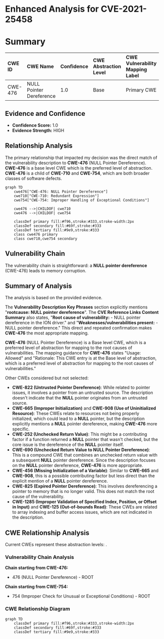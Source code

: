 # Enhanced Analysis for CVE-2021-25458

# Summary
| CWE ID  | CWE Name                                                | Confidence | CWE Abstraction Level | CWE Vulnerability Mapping Label | CWE-Vulnerability Mapping Notes |
| :------- | :------------------------------------------------------ | :--------- | :-------------------- | :------------------------------ | :------------------------------ |
| CWE-476 | NULL Pointer Dereference                                | 1.0       | Base                  | Primary CWE                     | Allowed                       |

## Evidence and Confidence

*   **Confidence Score:** 1.0
*   **Evidence Strength:** HIGH

## Relationship Analysis
The primary relationship that impacted my decision was the direct match of the vulnerability description to **CWE-476** (NULL Pointer Dereference). **CWE-476** is a base level CWE which is the preferred level of abstraction. **CWE-476** is a child of **CWE-710** and **CWE-754**, which are both broader classes of software defects.

```mermaid
graph TD
    cwe476["CWE-476: NULL Pointer Dereference"]
    cwe710["CWE-710: Redundant Expression"]
    cwe754["CWE-754: Improper Handling of Exceptional Conditions"]

    cwe476 -->|CHILDOF| cwe710
    cwe476 -->|CHILDOF| cwe754

    classDef primary fill:#f96,stroke:#333,stroke-width:2px
    classDef secondary fill:#69f,stroke:#333
    classDef tertiary fill:#9e9,stroke:#333
    class cwe476 primary
    class cwe710,cwe754 secondary
```

## Vulnerability Chain
The vulnerability chain is straightforward: a **NULL pointer dereference** (CWE-476) leads to memory corruption.

## Summary of Analysis
The analysis is based on the provided evidence.

The **Vulnerability Description Key Phrases** section explicitly mentions "**rootcause:** **NULL pointer dereference**". The **CVE Reference Links Content Summary** also states, "**Root cause of vulnerability:** - NULL pointer dereference in the ION driver." and "**Weaknesses/vulnerabilities present:** - NULL pointer dereference." This direct and repeated confirmation makes **CWE-476** the most appropriate mapping.

**CWE-476** (NULL Pointer Dereference) is a Base level CWE, which is a preferred level of abstraction for mapping to the root causes of vulnerabilities. The mapping guidance for **CWE-476** states "Usage: Allowed" and "Rationale: This CWE entry is at the Base level of abstraction, which is a preferred level of abstraction for mapping to the root causes of vulnerabilities."

Other CWEs considered but not selected:

*   **CWE-822 (Untrusted Pointer Dereference)**: While related to pointer issues, it involves a pointer from an untrusted source. The description doesn't indicate that the **NULL** pointer originates from an untrusted source.
*   **CWE-665 (Improper Initialization)** and **CWE-908 (Use of Uninitialized Resource)**: These CWEs relate to resources not being properly initialized, which could lead to a **NULL** pointer, but the description explicitly mentions a **NULL** pointer dereference, making **CWE-476** more specific.
*   **CWE-252 (Unchecked Return Value)**: This might be a contributing factor if a function returned a **NULL** pointer that wasn't checked, but the core issue is the dereference of the **NULL** pointer itself.
*   **CWE-690 (Unchecked Return Value to NULL Pointer Dereference)**: This is a compound CWE that combines an unchecked return value with a subsequent **NULL** pointer dereference. Since the description focuses on the **NULL** pointer dereference, **CWE-476** is more appropriate.
*   **CWE-456 (Missing Initialization of a Variable)**: Similar to **CWE-665** and **CWE-908**, this is a possible contributing factor but less direct than the explicit mention of a **NULL** pointer dereference.
*   **CWE-825 (Expired Pointer Dereference)**: This involves dereferencing a pointer to memory that is no longer valid. This does not match the root cause of the vulnerability.
*   **CWE-1285 (Improper Validation of Specified Index, Position, or Offset in Input)** and **CWE-125 (Out-of-bounds Read)**: These CWEs are related to array indexing and buffer access issues, which are not indicated in the description.


## CWE Relationship Analysis

Current CWEs represent these abstraction levels: .


### Vulnerability Chain Analysis

**Chain starting from CWE-476:**
- 476 (NULL Pointer Dereference) - ROOT


**Chain starting from CWE-754:**
- 754 (Improper Check for Unusual or Exceptional Conditions) - ROOT



### CWE Relationship Diagram

```mermaid
graph TD
    classDef primary fill:#f96,stroke:#333,stroke-width:2px
    classDef secondary fill:#69f,stroke:#333
    classDef tertiary fill:#9e9,stroke:#333
```